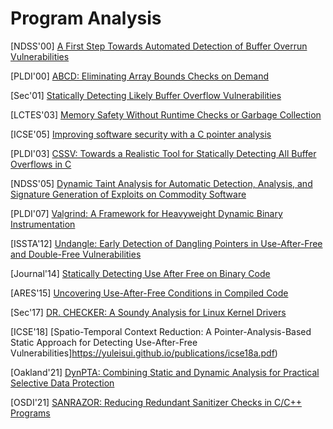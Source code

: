 # Program Analysis

[NDSS'00] [A First Step Towards Automated Detection of Buffer Overrun
Vulnerabilities](https://people.eecs.berkeley.edu/~daw/papers/overruns-ndss00.pdf)

[PLDI'00] [ABCD: Eliminating Array Bounds Checks on
Demand](https://dl.acm.org/doi/10.1145/358438.349342)

[Sec'01] [Statically Detecting Likely Buffer Overflow
Vulnerabilities](http://lclint.cs.virginia.edu/usenix01.pdf)

[LCTES'03] [Memory Safety Without Runtime Checks or Garbage
Collection](https://argp.github.io/public/a8f45baeab77e1bf41d30dce444523b3.pdf)

[ICSE'05] [Improving software security with a C pointer
analysis](https://suif.stanford.edu/papers/icse05.pdf)

[PLDI'03] [CSSV: Towards a Realistic Tool for Statically Detecting All
Buffer Overflows in C](https://dl.acm.org/doi/abs/10.1145/781131.781149)

[NDSS'05] [Dynamic Taint Analysis for Automatic Detection, Analysis, and
Signature Generation of Exploits on Commodity Software](http://www.valgrind.org/docs/newsome2005.pdf)

[PLDI'07] [Valgrind: A Framework for Heavyweight Dynamic Binary
Instrumentation](http://valgrind.org/docs/valgrind2007.pdf)

[ISSTA'12] [Undangle: Early Detection of Dangling Pointers in Use-After-Free
and Double-Free Vulnerabilities](https://www.microsoft.com/en-us/research/wp-content/uploads/2016/07/Undangle.pdf)

[Journal'14] [Statically Detecting Use After Free on Binary
Code](http://binsec.gforge.inria.fr/pdf/detection-use-after-free-GREHACK13.pdf)

[ARES'15] [Uncovering Use-After-Free Conditions in Compiled
Code](https://www.cise.ufl.edu/~traynor/papers/uaf15.pdf)

[Sec'17] [DR. CHECKER: A Soundy Analysis for Linux Kernel
Drivers](https://www.usenix.org/system/files/conference/usenixsecurity17/sec17-machiry.pdf)

[ICSE'18] [Spatio-Temporal Context Reduction: A Pointer-Analysis-Based
Static Approach for Detecting Use-After-Free Vulnerabilities]https://yuleisui.github.io/publications/icse18a.pdf)

[Oakland'21] [DynPTA: Combining Static and Dynamic Analysis for Practical
Selective Data Protection](https://www3.cs.stonybrook.edu/~mikepo/papers/dynpta.sp21.pdf)

[OSDI'21] [SANRAZOR: Reducing Redundant Sanitizer Checks in C/C++
Programs](https://www.usenix.org/conference/osdi21/presentation/zhang)
